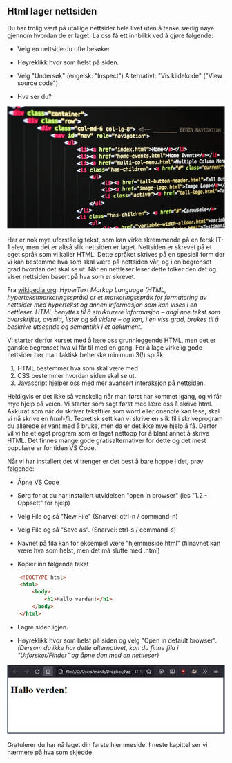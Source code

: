 ## Html lager nettsiden

Du har trolig vært på utallige nettsider hele livet uten å tenke særlig nøye gjennom hvordan de er laget. La oss få ett innblikk ved å gjøre følgende:

- Velg en nettside du ofte besøker

- Høyreklikk hvor som helst på siden.

- Velg "Undersøk" (engelsk: "Inspect") Alternativt: "Vis kildekode" ("View source code")

- Hva ser du?

![alt text](./bilde.jpg "Eksempel på kildekode")

 Her er nok mye uforståelig tekst, som kan virke skremmende på en fersk IT-1 elev, men det er altså slik nettsiden er laget. Nettsiden er skrevet på et eget språk som vi kaller HTML. Dette språket skrives på en spesiell form der vi kan bestemme hva som skal være på nettsiden vår, og i en begrenset grad hvordan det skal se ut. Når en nettleser leser dette tolker den det og viser nettsiden basert på hva som er skrevet.


Fra [wikipedia.org](https://no.wikipedia.org/wiki/HTML): _HyperText Markup Language (HTML, hypertekstmarkeringsspråk) er et markeringsspråk for formatering av nettsider med hypertekst og annen informasjon som kan vises i en nettleser.
HTML benyttes til å strukturere informasjon – angi noe tekst som overskrifter, avsnitt, lister og så videre – og kan, i en viss grad, brukes til å beskrive utseende og semantikk i et dokument._

Vi starter derfor kurset med å lære oss grunnleggende HTML, men det er ganske begrenset hva vi får til med en gang. For å lage virkelig gode nettsider bør man faktisk beherske minimum 3(!) språk: 

1. HTML bestemmer hva som skal være med. 
2. CSS bestemmer hvordan siden skal se ut. 
3. Javascript hjelper oss med mer avansert interaksjon på nettsiden.

Heldigvis er det ikke så vanskelig når man først har kommet igang, og vi får mye hjelp på veien. Vi starter som sagt først med lære oss å skrive html. Akkurat som når du skriver tekstfiler som word eller onenote kan lese, skal vi nå skrive en _html-fil_. Teoretisk sett kan vi skrive en slik fil i skriveprogram du allerede er vant med å bruke, men da er det ikke mye hjelp å få. Derfor vil vi ha et eget program som er laget nettopp for å blant annet å skrive HTML. Det finnes mange gode gratisalternativer for dette og det mest populære er for tiden VS Code.

Når vi har installert det vi trenger er det best å bare hoppe i det, prøv følgende:

- Åpne VS Code

- Sørg for at du har installert utvidelsen "open in browser" (les "1.2 - Oppsett" for hjelp)

- Velg File og så "New File" (Snarvei: ctrl-n / command-n)

- Velg File og så "Save as". (Snarvei: ctrl-s / command-s) 

- Navnet på fila kan for eksempel være "hjemmeside.html" (filnavnet kan være hva som helst, men det må slutte med .html)

- Kopier inn følgende tekst

```HTML
    <!DOCTYPE html>
    <html>
        <body>
            <h1>Hallo verden!</h1>
        </body>
    </html>
```

- Lagre siden igjen.

- Høyreklikk hvor som helst på siden og velg "Open in default browser". *(Dersom du ikke har dette alternativet, kan du finne fila i "Utforsker/Finder" og åpne den med en nettleser)*

![Min første hjemmeside](./minside.png)

Gratulerer du har nå laget din første hjemmeside. I neste kapittel ser vi nærmere på hva som skjedde.